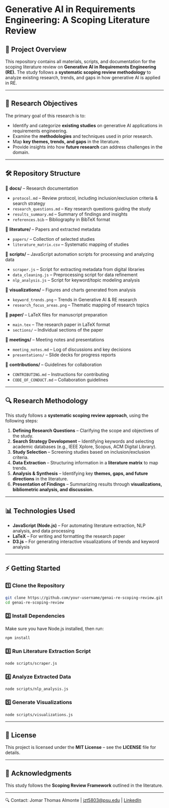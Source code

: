 # Generative AI in Requirements Engineering: A Scoping Literature Review  

## 📌 Project Overview  
This repository contains all materials, scripts, and documentation for the scoping literature review on **Generative AI in Requirements Engineering (RE).** The study follows a **systematic scoping review methodology** to analyze existing research, trends, and gaps in how generative AI is applied in RE.  

---

## 📖 Research Objectives  
The primary goal of this research is to:  
- Identify and categorize **existing studies** on generative AI applications in requirements engineering.  
- Examine the **methodologies** and techniques used in prior research.  
- Map **key themes, trends, and gaps** in the literature.  
- Provide insights into how **future research** can address challenges in the domain.  

---

## 🛠️ Repository Structure  

📂 **docs/** – Research documentation  
- `protocol.md` – Review protocol, including inclusion/exclusion criteria & search strategy  
- `research_questions.md` – Key research questions guiding the study  
- `results_summary.md` – Summary of findings and insights  
- `references.bib` – Bibliography in BibTeX format  

📂 **literature/** – Papers and extracted metadata  
- `papers/` – Collection of selected studies  
- `literature_matrix.csv` – Systematic mapping of studies  

📂 **scripts/** – JavaScript automation scripts for processing and analyzing data  
- `scraper.js` – Script for extracting metadata from digital libraries  
- `data_cleaning.js` – Preprocessing script for data refinement  
- `nlp_analysis.js` – Script for keyword/topic modeling analysis  

📂 **visualizations/** – Figures and charts generated from analysis  
- `keyword_trends.png` – Trends in Generative AI & RE research  
- `research_focus_areas.png` – Thematic mapping of research topics  

📂 **paper/** – LaTeX files for manuscript preparation  
- `main.tex` – The research paper in LaTeX format  
- `sections/` – Individual sections of the paper  

📂 **meetings/** – Meeting notes and presentations  
- `meeting_notes.md` – Log of discussions and key decisions  
- `presentations/` – Slide decks for progress reports  

📂 **contributions/** – Guidelines for collaboration  
- `CONTRIBUTING.md` – Instructions for contributing  
- `CODE_OF_CONDUCT.md` – Collaboration guidelines  

---

## 🔍 Research Methodology  
This study follows a **systematic scoping review approach**, using the following steps:  
1. **Defining Research Questions** – Clarifying the scope and objectives of the study.  
2. **Search Strategy Development** – Identifying keywords and selecting academic databases (e.g., IEEE Xplore, Scopus, ACM Digital Library).  
3. **Study Selection** – Screening studies based on inclusion/exclusion criteria.  
4. **Data Extraction** – Structuring information in a **literature matrix** to map trends.  
5. **Analysis & Synthesis** – Identifying key **themes, gaps, and future directions** in the literature.  
6. **Presentation of Findings** – Summarizing results through **visualizations, bibliometric analysis, and discussion.**  

---

## 📊 Technologies Used  
- **JavaScript (Node.js)** – For automating literature extraction, NLP analysis, and data processing  
- **LaTeX** – For writing and formatting the research paper  
- **D3.js** – For generating interactive visualizations of trends and keyword analysis  

---

## ⚡ Getting Started  

### 1️⃣ Clone the Repository  
```bash
git clone https://github.com/your-username/genai-re-scoping-review.git
cd genai-re-scoping-review
```

### 2️⃣ Install Dependencies
Make sure you have Node.js installed, then run:
```bash
npm install
```

### 3️⃣ Run Literature Extraction Script
```bash
node scripts/scraper.js
```

### 4️⃣ Analyze Extracted Data
```bash
node scripts/nlp_analysis.js
```

### 5️⃣ Generate Visualizations
```bash
node scripts/visualizations.js
```

---

## 📜 License
This project is licensed under the **MIT License** – see the **LICENSE** file for details.  

---

## 🤝 Acknowledgments
This study follows the **Scoping Review Framework** outlined in the literature.  

---

🔍 Contact: Jomar Thomas Almonte | jzt5803@psu.edu | [LinkedIn](https://www.linkedin.com/in/jomarthomas/)
